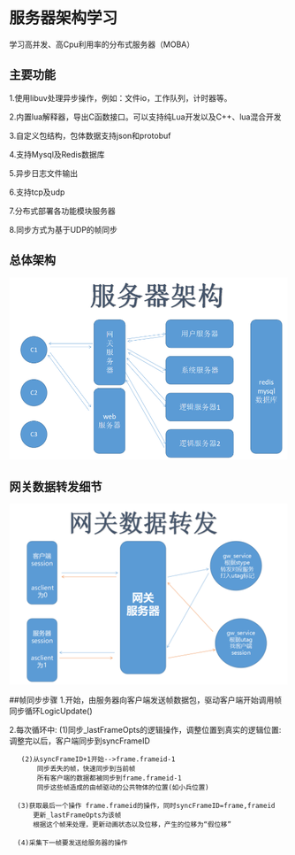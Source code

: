 # 服务器架构学习

学习高并发、高Cpu利用率的分布式服务器（MOBA）


## 主要功能

1.使用libuv处理异步操作，例如：文件io，工作队列，计时器等。

2.内置lua解释器，导出C函数接口。可以支持纯Lua开发以及C++、lua混合开发

3.自定义包结构，包体数据支持json和protobuf

4.支持Mysql及Redis数据库

5.异步日志文件输出

6.支持tcp及udp

7.分布式部署各功能模块服务器

8.同步方式为基于UDP的帧同步

## 总体架构
![image1](https://github.com/FacelessXcy/moba_game_server/blob/master/Image/%E6%9C%8D%E5%8A%A1%E5%99%A8%E6%80%BB%E4%BD%93%E6%9E%B6%E6%9E%84.png)


## 网关数据转发细节
![image2](https://github.com/FacelessXcy/moba_game_server/blob/master/Image/网关数据转发.png)


##帧同步步骤
1.开始，由服务器向客户端发送帧数据包，驱动客户端开始调用帧同步循环LogicUpdate()

2.每次循环中:
        (1)同步_lastFrameOpts的逻辑操作，调整位置到真实的逻辑位置:
            调整完以后，客户端同步到syncFrameID
        
       (2)从syncFrameID+1开始-->frame.frameid-1
           同步丢失的帧，快速同步到当前帧
           所有客户端的数据都被同步到frame.frameid-1
           同步这些帧造成的由帧驱动的公共物体的位置(如小兵位置)
 
      (3)获取最后一个操作 frame.frameid的操作，同时syncFrameID=frame,frameid
          更新_lastFrameOpts为该帧
          根据这个帧来处理，更新动画状态以及位移，产生的位移为“假位移”

      (4)采集下一帧要发送给服务器的操作



